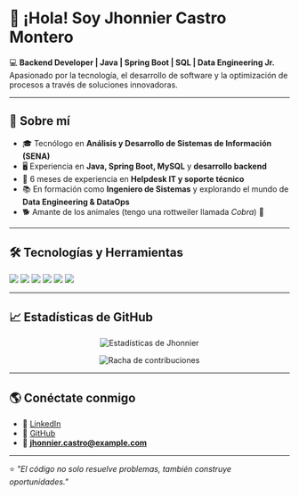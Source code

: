 # 👋 ¡Hola! Soy Jhonnier Castro Montero  

💻 **Backend Developer | Java | Spring Boot | SQL | Data Engineering Jr.**  
Apasionado por la tecnología, el desarrollo de software y la optimización de procesos a través de soluciones innovadoras.  

---

## 🚀 Sobre mí  
- 🎓 Tecnólogo en **Análisis y Desarrollo de Sistemas de Información (SENA)**  
- 🖥️ Experiencia en **Java, Spring Boot, MySQL** y **desarrollo backend**  
- 🔧 6 meses de experiencia en **Helpdesk IT y soporte técnico**  
- 📚 En formación como **Ingeniero de Sistemas** y explorando el mundo de **Data Engineering & DataOps**  
- 🐕 Amante de los animales (tengo una rottweiler llamada *Cobra*) 🐾  

---

## 🛠️ Tecnologías y Herramientas  
<p>
  <img src="https://img.shields.io/badge/Java-%23ED8B00.svg?&style=for-the-badge&logo=java&logoColor=white" />
  <img src="https://img.shields.io/badge/SpringBoot-%236DB33F.svg?&style=for-the-badge&logo=springboot&logoColor=white" />
  <img src="https://img.shields.io/badge/MySQL-%2300f.svg?&style=for-the-badge&logo=mysql&logoColor=white" />
  <img src="https://img.shields.io/badge/Python-%2314354C.svg?&style=for-the-badge&logo=python&logoColor=white" />
  <img src="https://img.shields.io/badge/Git-%23F05033.svg?&style=for-the-badge&logo=git&logoColor=white" />
  <img src="https://img.shields.io/badge/Linux-%23FCC624.svg?&style=for-the-badge&logo=linux&logoColor=black" />
</p>  

---

## 📈 Estadísticas de GitHub  
<p align="center">
  <img src="https://github-readme-stats.vercel.app/api?username=jhcastro99&show_icons=true&theme=tokyonight" alt="Estadísticas de Jhonnier" />
</p>

<p align="center">
  <img src="https://github-readme-streak-stats.herokuapp.com/?user=jhcastro99&theme=tokyonight" alt="Racha de contribuciones" />
</p>

---

## 🌎 Conéctate conmigo  
- 💼 [LinkedIn](https://linkedin.com/in/jhcastro99)  
- 🐙 [GitHub](https://github.com/jhcastro99)  
- 📧 **jhonnier.castro@example.com**  

---

⭐ *"El código no solo resuelve problemas, también construye oportunidades."*